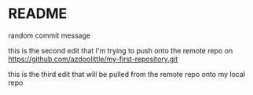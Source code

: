 # README #
random commit message

this is the second edit that I'm trying to push onto the remote repo on https://github.com/azdoolittle/my-first-repository.git

this is the third edit that will be pulled from the remote repo onto my local repo
